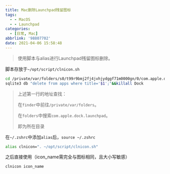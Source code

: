 ```yaml
---
title: Mac删除Launchpad残留图标
tags:
  - - MacOS
  - - Launchpad
categories:
  - [日常, Mac]
abbrlink: '98807702'
date: 2021-04-06 15:58:48
---
```


> 使用脚本与alias进行Launchpad残留图标删除。

脚本存放于`~/opt/script/clnicon.sh`

```bash
cd /private/var/folders/s0/t99r9bmj2fj4jvhjydggf71m0000gn/0/com.apple.dock.launchpad/db
sqlite3 db "delete from apps where title='$1';"&&killall Dock
```

> 上述第一行的地址查找：
>
> 在`finder`中前往`/private/var/folders`。
>
> 在`folders`中搜索`com.apple.dock.launchpad`。
>
> 即为所在目录

在`~/.zshrc`中添加`alias`后，`source ~/.zshrc`

```bash
alias clnicon=". ~/opt/script/clnicon.sh"
```

之后直接使用（icon_name需完全与图标相同，且大小写敏感）

```bash
clnicon icon_name
```

